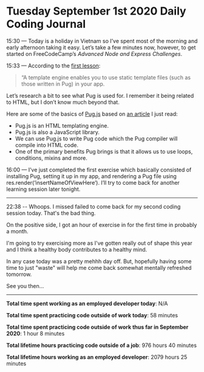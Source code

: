# Tuesday September 1st 2020 Daily Coding Journal

15:30 — Today is a holiday in Vietnam so I’ve spent most of the morning and early afternoon taking it easy. Let’s take a few minutes now, however, to get started on FreeCodeCamp’s _Advanced Node and Express Challenges_.

15:33 — According to the [first lesson](https://www.freecodecamp.org/learn/quality-assurance/advanced-node-and-express/set-up-a-template-engine):

> “A template engine enables you to use static template files (such as those written in Pug) in your app.

Let’s research a bit to see what Pug is used for. I remember it being related to HTML, but I don’t know much beyond that.

Here are some of the basics of [Pug.js](https://pugjs.org/api/getting-started.html) based on [an article](https://medium.com/jspoint/pug-js-to-make-your-life-easier-with-html-templates-9c62273626e0) I just read:

- Pug.js is an HTML templating engine.
- Pug.js is also a JavaScript library.
- We can use Pug.js to write Pug code which the Pug compiler will compile into HTML code.
- One of the primary benefits Pug brings is that it allows us to use loops, conditions, mixins and more.

16:00 — I’ve just completed the first exercise which basically consisted of installing Pug, setting it up in my app, and rendering a Pug file using res.render(‘insertNameOfViewHere’). I’ll try to come back for another learning session later tonight.

---

22:38 -- Whoops. I missed failed to come back for my second coding session today. That's the bad thing.

On the positive side, I got an hour of exercise in for the first time in probably a month.

I'm going to try exercising more as I've gotten really out of shape this year and I think a healthy body contributes to a healthy mind.

In any case today was a pretty mehhh day off. But, hopefully having some time to just "waste" will help me come back somewhat mentally refreshed tomorrow.

See you then...

---

**Total time spent working as an employed developer today**: N/A

**Total time spent practicing code outside of work today**: 58 minutes

**Total time spent practicing code outside of work thus far in September 2020**: 1 hour 8 minutes

**Total lifetime hours practicing code outside of a job**: 976 hours 40 minutes

**Total lifetime hours working as an employed developer**: 2079 hours 25 minutes
